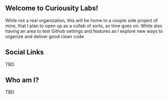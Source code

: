 ## Welcome to Curiousity Labs!

While not a real organization, this will be home to a couple side project of mine, that I plan to open up as a collab of sorts, as time goes on. While also having
an area to test Github settings and features as I explore new ways to organize and deliver good clean code

## Social Links

TBD

## Who am I?

TBD
